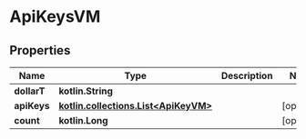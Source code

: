 
# ApiKeysVM

## Properties
Name | Type | Description | Notes
------------ | ------------- | ------------- | -------------
**dollarT** | **kotlin.String** |  | 
**apiKeys** | [**kotlin.collections.List&lt;ApiKeyVM&gt;**](ApiKeyVM.md) |  |  [optional]
**count** | **kotlin.Long** |  |  [optional]




